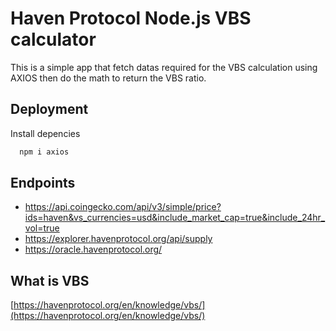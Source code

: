 # Haven Protocol Node.js VBS calculator

This is a simple app that fetch datas required for the VBS calculation using AXIOS then do the math to return the VBS ratio.



## Deployment

Install depencies

```bash
  npm i axios
```


## Endpoints

- https://api.coingecko.com/api/v3/simple/price?ids=haven&vs_currencies=usd&include_market_cap=true&include_24hr_vol=true
- https://explorer.havenprotocol.org/api/supply
- https://oracle.havenprotocol.org/



## What is VBS

[https://havenprotocol.org/en/knowledge/vbs/](https://havenprotocol.org/en/knowledge/vbs/)

